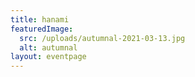 ```yaml
---
title: hanami
featuredImage:
  src: /uploads/autumnal-2021-03-13.jpg
  alt: autumnal
layout: eventpage
---
```

